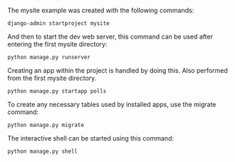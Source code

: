 The mysite example was created with the following commands:

```
django-admin startproject mysite
```

And then to start the dev web server, this command can be used after entering the first mysite directory: 

```
python manage.py runserver
```

Creating an app within the project is handled by doing this. Also performed from the first mysite directory. 

```
python manage.py startapp polls
```

To create any necessary tables used by installed apps, use the migrate command:

```
python manage.py migrate
```

The interactive shell can be started using this command:

```
python manage.py shell
```